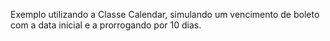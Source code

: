 Exemplo utilizando a Classe Calendar, simulando um vencimento de boleto com a data inicial e a prorrogando por 10 dias.
